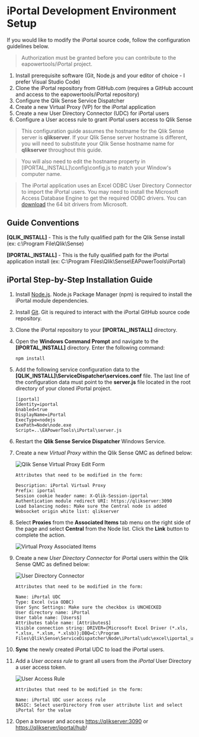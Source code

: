 # iPortal Development Environment Setup

If you would like to modify the iPortal source code, follow the configuration guidelines below. 

> Authorization must be granted before you can contribute to the eapowertools/iPortal project. 

1. Install prerequisite software (Git, Node.js and your editor of choice - I prefer Visual Studio Code)
2. Clone the iPortal repository from GitHub.com (requires a GitHub account and access to the eapowertools/iPortal repository)
3. Configure the Qlik Sense Service Dispatcher
4. Create a new Virtual Proxy (VP) for the iPortal application
5. Create a new User Directory Connector (UDC) for iPortal users
6. Configure a User access rule to grant iPortal users access to Qlik Sense

> This configuration guide assumes the hostname for the Qlik Sense server is **qlikserver**.  If your Qlik Sense server hostname is different, you will need to substitute your Qlik Sense hostname name for **qlikserver** throughout this guide.  

> You will also need to edit the hostname property in [IPORTAL_INSTALL]\config\config.js to match your Window's computer name. 

> The iPortal application uses an Excel ODBC User Directory Connector to import the iPortal users. You may need to install the Microsoft Access Database Engine to get the required ODBC drivers.  You can [download](https://www.microsoft.com/en-us/download/confirmation.aspx?id=13255&6B49FDFB-8E5B-4B07-BC31-15695C5A2143=1) the 64 bit drivers from Microsoft.

## Guide Conventions

**[QLIK_INSTALL]** - This is the fully qualified path for the Qlik Sense install (ex: c:\Program File\Qlik\Sense)

**[IPORTAL_INSTALL]** - This is the fully qualified path for the iPortal application install (ex: C:\Program Files\Qlik\Sense\EAPowerTools\iPortal)

## iPortal Step-by-Step Installation Guide

1. Install [Node.js](https://nodejs.org/en/).  Node.js Package Manager (npm) is required to install the iPortal module dependencies.
2. Install [Git](https://git-scm.com/downloads).  Git is required to interact with the iPortal GitHub source code repository.       
3. Clone the iPortal repository to your **[IPORTAL_INSTALL]** directory. 
4. Open the **Windows Command Prompt** and navigate to the **[IPORTAL_INSTALL]** directory.  Enter the following command:

    ```
    npm install
    ```

4. Add the following service configuration data to the **[QLIK_INSTALL]\ServiceDispatcher\services.conf** file.  The last line of the configuration data must point to the **server.js** file located in the root directory of your cloned iPortal project.

    ```
    [iportal]
    Identity=iportal
    Enabled=true
    DisplayName=iPortal
    ExecType=nodejs
    ExePath=Node\node.exe
    Script=..\EAPowerTools\iPortal\server.js
    ```

5. Restart the **Qlik Sense Service Dispatcher** Windows Service.
6. Create a new *Virtual Proxy* within the Qlik Sense QMC as defined below:

    ![Qlik Sense Virtual Proxy Edit Form](./images/vp_form.png)

    ```
    Attributes that need to be modified in the form:
    
    Description: iPortal Virtual Proxy
    Prefix: iportal
    Session cookie header name: X-Qlik-Session-iportal
    Authentication module redirect URI: https://qlikserver:3090
    Load balancing nodes: Make sure the Central node is added
    Websocket origin white list: qlikserver
    ```
7. Select **Proxies** from the **Associated Items** tab menu on the right side of the page and select **Central** from the Node list.  Click the **Link** button to complete the action.

    ![Virtual Proxy Associated Items](./images/vp_associated_items.png)

8. Create a new *User Directory Connector* for iPortal users within the Qlik Sense QMC as defined below: 

    ![User Directory Connector](./images/udc_excel.png)
    
    ```
    Attributes that need to be modified in the form:
    
    Name: iPortal UDC
    Type: Excel (via ODBC)
    User Sync Settings: Make sure the checkbox is UNCHECKED
    User directory name: iPortal
    User table name: [Users$]
    Attributes table name: [Attributes$]
    Visible connection string: DRIVER={Microsoft Excel Driver (*.xls, *.xlsx, *.xlsm, *.xlsb)};DBQ=C:\Program Files\Qlik\Sense\ServiceDispatcher\Node\iPortal\udc\excel\iportal_users.xlsx
    ```

9. **Sync** the newly created iPortal UDC to load the iPortal users.

10. Add a *User access rule* to grant all users from the *iPortal* User Directory  a user access token.

    ![User Access Rule](./images/user_access_rule.png)
    
    ```
    Attributes that need to be modified in the form:
    
    Name: iPortal UDC user access rule
    BASIC: Select userDirectory from user attribute list and select iPortal for the value
    ```
    
11. Open a browser and access [https://qlikserver:3090](https://qlikserver:3090) or [https://qlikserver/iportal/hub](https://qlikserver/iportal/hub)!
